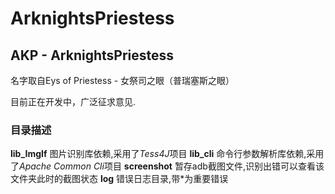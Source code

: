 # ArknightsPriestess
## AKP - ArknightsPriestess
名字取自Eys of Priestess - 女祭司之眼（普瑞塞斯之眼）

目前正在开发中，广泛征求意见.


### 目录描述
**lib_ImgIf** 图片识别库依赖,采用了*Tess4J*项目
**lib_cli** 命令行参数解析库依赖,采用了*Apache Common Cli*项目
**screenshot** 暂存adb截图文件,识别出错可以查看该文件夹此时的截图状态
**log** 错误日志目录,带\*为重要错误

